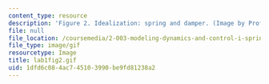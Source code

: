 ```yaml
---
content_type: resource
description: 'Figure 2. Idealization: spring and damper. (Image by Prof. Trumper.)'
file: null
file_location: /coursemedia/2-003-modeling-dynamics-and-control-i-spring-2005/1dfd6c084ac745103990be9fd81238a2_lab1fig2.gif
file_type: image/gif
resourcetype: Image
title: lab1fig2.gif
uid: 1dfd6c08-4ac7-4510-3990-be9fd81238a2
---
```

